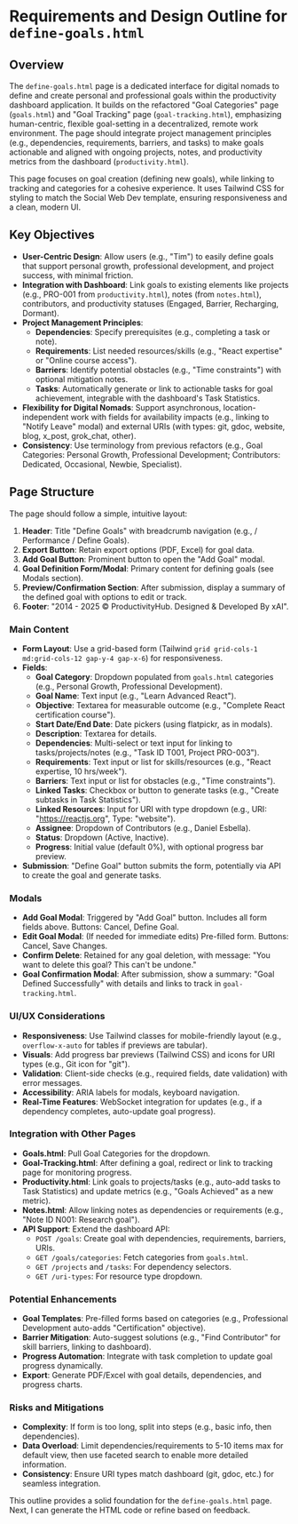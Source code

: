 # Requirements and Design Outline for `define-goals.html`

## Overview
The `define-goals.html` page is a dedicated interface for digital nomads to define and create personal and professional goals within the productivity dashboard application. It builds on the refactored "Goal Categories" page (`goals.html`) and "Goal Tracking" page (`goal-tracking.html`), emphasizing human-centric, flexible goal-setting in a decentralized, remote work environment. The page should integrate project management principles (e.g., dependencies, requirements, barriers, and tasks) to make goals actionable and aligned with ongoing projects, notes, and productivity metrics from the dashboard (`productivity.html`).

This page focuses on goal creation (defining new goals), while linking to tracking and categories for a cohesive experience. It uses Tailwind CSS for styling to match the Social Web Dev template, ensuring responsiveness and a clean, modern UI.

## Key Objectives
- **User-Centric Design**: Allow users (e.g., "Tim") to easily define goals that support personal growth, professional development, and project success, with minimal friction.
- **Integration with Dashboard**: Link goals to existing elements like projects (e.g., PRO-001 from `productivity.html`), notes (from `notes.html`), contributors, and productivity statuses (Engaged, Barrier, Recharging, Dormant).
- **Project Management Principles**:
  - **Dependencies**: Specify prerequisites (e.g., completing a task or note).
  - **Requirements**: List needed resources/skills (e.g., "React expertise" or "Online course access").
  - **Barriers**: Identify potential obstacles (e.g., "Time constraints") with optional mitigation notes.
  - **Tasks**: Automatically generate or link to actionable tasks for goal achievement, integrable with the dashboard's Task Statistics.
- **Flexibility for Digital Nomads**: Support asynchronous, location-independent work with fields for availability impacts (e.g., linking to "Notify Leave" modal) and external URIs (with types: git, gdoc, website, blog, x_post, grok_chat, other).
- **Consistency**: Use terminology from previous refactors (e.g., Goal Categories: Personal Growth, Professional Development; Contributors: Dedicated, Occasional, Newbie, Specialist).

## Page Structure
The page should follow a simple, intuitive layout:
1. **Header**: Title "Define Goals" with breadcrumb navigation (e.g., / Performance / Define Goals).
2. **Export Button**: Retain export options (PDF, Excel) for goal data.
3. **Add Goal Button**: Prominent button to open the "Add Goal" modal.
4. **Goal Definition Form/Modal**: Primary content for defining goals (see Modals section).
5. **Preview/Confirmation Section**: After submission, display a summary of the defined goal with options to edit or track.
6. **Footer**: "2014 - 2025 © ProductivityHub. Designed & Developed By xAI".

### Main Content
- **Form Layout**: Use a grid-based form (Tailwind `grid grid-cols-1 md:grid-cols-12 gap-y-4 gap-x-6`) for responsiveness.
- **Fields**:
  - **Goal Category**: Dropdown populated from `goals.html` categories (e.g., Personal Growth, Professional Development).
  - **Goal Name**: Text input (e.g., "Learn Advanced React").
  - **Objective**: Textarea for measurable outcome (e.g., "Complete React certification course").
  - **Start Date/End Date**: Date pickers (using flatpickr, as in modals).
  - **Description**: Textarea for details.
  - **Dependencies**: Multi-select or text input for linking to tasks/projects/notes (e.g., "Task ID T001, Project PRO-003").
  - **Requirements**: Text input or list for skills/resources (e.g., "React expertise, 10 hrs/week").
  - **Barriers**: Text input or list for obstacles (e.g., "Time constraints").
  - **Linked Tasks**: Checkbox or button to generate tasks (e.g., "Create subtasks in Task Statistics").
  - **Linked Resources**: Input for URI with type dropdown (e.g., URI: "https://reactjs.org", Type: "website").
  - **Assignee**: Dropdown of Contributors (e.g., Daniel Esbella).
  - **Status**: Dropdown (Active, Inactive).
  - **Progress**: Initial value (default 0%), with optional progress bar preview.
- **Submission**: "Define Goal" button submits the form, potentially via API to create the goal and generate tasks.

### Modals
- **Add Goal Modal**: Triggered by "Add Goal" button. Includes all form fields above. Buttons: Cancel, Define Goal.
- **Edit Goal Modal**: (If needed for immediate edits) Pre-filled form. Buttons: Cancel, Save Changes.
- **Confirm Delete**: Retained for any goal deletion, with message: "You want to delete this goal? This can't be undone."
- **Goal Confirmation Modal**: After submission, show a summary: "Goal Defined Successfully" with details and links to track in `goal-tracking.html`.

### UI/UX Considerations
- **Responsiveness**: Use Tailwind classes for mobile-friendly layout (e.g., `overflow-x-auto` for tables if previews are tabular).
- **Visuals**: Add progress bar previews (Tailwind CSS) and icons for URI types (e.g., Git icon for "git").
- **Validation**: Client-side checks (e.g., required fields, date validation) with error messages.
- **Accessibility**: ARIA labels for modals, keyboard navigation.
- **Real-Time Features**: WebSocket integration for updates (e.g., if a dependency completes, auto-update goal progress).

### Integration with Other Pages
- **Goals.html**: Pull Goal Categories for the dropdown.
- **Goal-Tracking.html**: After defining a goal, redirect or link to tracking page for monitoring progress.
- **Productivity.html**: Link goals to projects/tasks (e.g., auto-add tasks to Task Statistics) and update metrics (e.g., "Goals Achieved" as a new metric).
- **Notes.html**: Allow linking notes as dependencies or requirements (e.g., "Note ID N001: Research goal").
- **API Support**: Extend the dashboard API:
  - `POST /goals`: Create goal with dependencies, requirements, barriers, URIs.
  - `GET /goals/categories`: Fetch categories from `goals.html`.
  - `GET /projects` and `/tasks`: For dependency selectors.
  - `GET /uri-types`: For resource type dropdown.

### Potential Enhancements
- **Goal Templates**: Pre-filled forms based on categories (e.g., Professional Development auto-adds "Certification" objective).
- **Barrier Mitigation**: Auto-suggest solutions (e.g., "Find Contributor" for skill barriers, linking to dashboard).
- **Progress Automation**: Integrate with task completion to update goal progress dynamically.
- **Export**: Generate PDF/Excel with goal details, dependencies, and progress charts.

### Risks and Mitigations
- **Complexity**: If form is too long, split into steps (e.g., basic info, then dependencies).
- **Data Overload**: Limit dependencies/requirements to 5-10 items max for default view, then use faceted search to enable more detailed information.
- **Consistency**: Ensure URI types match dashboard (git, gdoc, etc.) for seamless integration.

This outline provides a solid foundation for the `define-goals.html` page. Next, I can generate the HTML code or refine based on feedback.